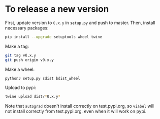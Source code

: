 # To release a new version

First, update version to `0.x.y` in `setup.py` and push to master.
Then, install necessary packages:

```bash
pip install --upgrade setuptools wheel twine
```

Make a tag:

```bash
git tag v0.x.y
git push origin v0.x.y
```

Make a wheel:

```bash
python3 setup.py sdist bdist_wheel
```

Upload to pypi:

```bash
twine upload dist/*0.x.y*
```

Note that `autograd` doesn't install correctly on test.pypi.org,
so `viabel` will not install correctly from test.pypi.org, even when it will work
on pypi.
